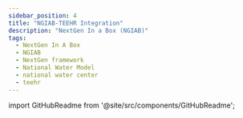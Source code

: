 ```yaml
---
sidebar_position: 4
title: "NGIAB-TEEHR Integration"
description: "NextGen In a Box (NGIAB)"
tags:
  - NextGen In A Box
  - NGIAB
  - NextGen framework
  - National Water Model
  - national water center
  - teehr
---
```


import GitHubReadme from '@site/src/components/GitHubReadme';
 
<GitHubReadme username="CIROH-UA" repo="ngiab-teehr" />
